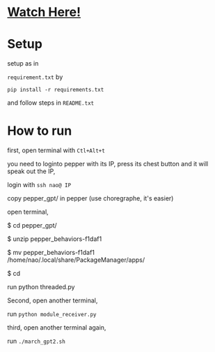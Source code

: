 # [Watch Here!](https://youtu.be/BHJpKFnpUOA?si=ftnYeBkPqqVSxUYk)

# Setup
setup as in 

`requirement.txt` by  

    pip install -r requirements.txt

and follow steps in `README.txt`

# How to run

first, open terminal with `Ctl+Alt+t`

you need to loginto pepper with its IP, press its chest button and it will speak out the IP,

login with `ssh nao@ IP `

copy pepper_gpt/ in pepper (use choregraphe, it's easier)

open terminal, 

$ cd pepper_gpt/

$ unzip pepper_behaviors-f1daf1

$ mv pepper_behaviors-f1daf1 /home/nao/.local/share/PackageManager/apps/

$ cd

run python threaded.py


Second, open another terminal,

run `python module_receiver.py`

third, open another terminal again,

run `./march_gpt2.sh`


